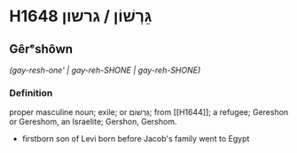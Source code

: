 # H1648 גֵּרְשׁוֹן / גרשון

## Gêrᵉshôwn

_(gay-resh-one' | ɡay-reh-SHONE | ɡay-reh-SHONE)_

### Definition

proper masculine noun; exile; or גֵּרְשׁוֹם; from [[H1644]]; a refugee; Gereshon or Gereshom, an Israelite; Gershon, Gershom.

- firstborn son of Levi born before Jacob's family went to Egypt
